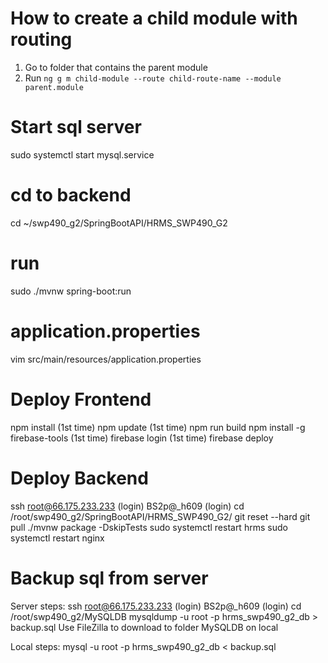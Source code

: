 # How to create a child module with routing

1. Go to folder that contains the parent module
2. Run `ng g m child-module --route child-route-name --module parent.module`

# Start sql server

sudo systemctl start mysql.service

# cd to backend

cd ~/swp490_g2/SpringBootAPI/HRMS_SWP490_G2

# run

sudo ./mvnw spring-boot:run

# application.properties

vim src/main/resources/application.properties

# Deploy Frontend

npm install (1st time)
npm update (1st time)
npm run build
npm install -g firebase-tools (1st time)
firebase login (1st time)
firebase deploy

# Deploy Backend

ssh root@66.175.233.233 (login)
BS2p@_h609 (login)
cd /root/swp490_g2/SpringBootAPI/HRMS_SWP490_G2/
git reset --hard
git pull
./mvnw package -DskipTests
sudo systemctl restart hrms
sudo systemctl restart nginx

# Backup sql from server

Server steps:
  ssh root@66.175.233.233 (login)
  BS2p@_h609 (login)
  cd /root/swp490_g2/MySQLDB
  mysqldump -u root -p hrms_swp490_g2_db > backup.sql
  Use FileZilla to download to folder MySQLDB on local

Local steps:
  mysql -u root -p hrms_swp490_g2_db < backup.sql
